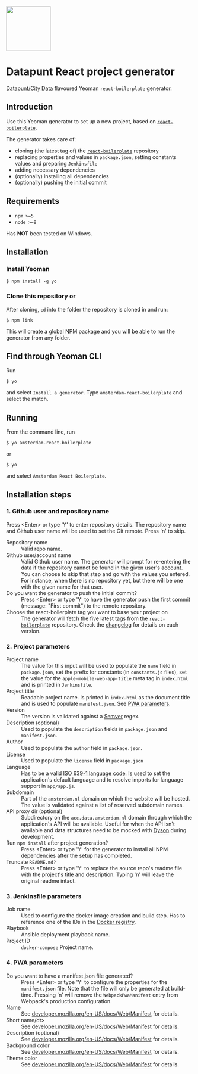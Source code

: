 <img src="https://avatars3.githubusercontent.com/u/14022058?s=200&amp;v=4" height="120" alt="" />

# Datapunt React project generator

<a href="https://www.amsterdam.nl/bestuur-organisatie/organisatie/dienstverlening/basisinformatie/basisinformatie/overbasisinformatie/distributie/city-data/">Datapunt/City Data</a> flavoured Yeoman `react-boilerplate` generator.

## Introduction

Use this Yeoman generator to set up a new project, based on <a href="https://github.com/react-boilerplate/react-boilerplate">`react-boilerplate`</a>.

The generator takes care of:
- cloning (the latest tag of) the <a href="https://github.com/react-boilerplate/react-boilerplate">`react-boilerplate`</a> repository
- replacing properties and values in `package.json`, setting constants values and preparing `Jenkinsfile`
- adding necessary dependencies
- (optionally) installing all dependencies
- (optionally) pushing the initial commit

## Requirements

 - `npm >=5`
 - `node >=8`

Has **NOT** been tested on Windows.

## Installation

### Install Yeoman

```
$ npm install -g yo
```

### Clone this repository or

After cloning, `cd` into the folder the repository is cloned in and run:

```
$ npm link
```

This will create a global NPM package and you will be able to run the generator from any folder.

## Find through Yeoman CLI

Run

```
$ yo
```

and select `Install a generator`. Type `amsterdam-react-boilerplate` and select the match.

## Running

From the command line, run

```
$ yo amsterdam-react-boilerplate
```

or

```
$ yo
```

and select `Amsterdam React Boilerplate`.

## Installation steps

### 1. Github user and repository name

Press &lt;Enter&gt; or type 'Y' to enter repository details. The repository name and Github user name will be used to set the Git remote.
Press 'n' to skip.

<dl>
  <dt>Repository name</dt>
  <dd>Valid repo name.</dd>

  <dt>Github user/account name</dt>
  <dd>
    Valid Github user name. The generator will prompt for re-entering the data if the repository cannot be found in the given user's account. You can choose to skip that step and go with the values you entered. For instance, when there is no repository yet, but there will be one with the given name for that user.
  </dd>

  <dt>Do you want the generator to push the initial commit?</dt>
  <dd>Press &lt;Enter&gt; or type 'Y' to have the generator push the first commit (message: "First commit") to the remote repository.</dd>

  <dt>Choose the react-boilerplate tag you want to base your project on</dt>
  <dd>The generator will fetch the five latest tags from the <a href="https://github.com/react-boilerplate/react-boilerplate"><code>react-boilerplate</code></a> repository. Check the <a href="https://github.com/react-boilerplate/react-boilerplate/blob/master/Changelog.md">changelog</a> for details on each version.</dd>
</dl>

### 2. Project parameters

<dl>
  <dt>Project name</dt>
  <dd>The value for this input will be used to populate the <code>name</code> field in <code>package.json</code>, set the prefix for constants (in <code>constants.js</code> files), set the value for the <code>apple-mobile-web-app-title</code> meta tag in <code>index.html</code> and is printed in <code>Jenkinsfile</code>.</dd>

  <dt>Project title</dt>
  <dd>Readable project name. Is printed in <code>index.html</code> as the document title and is used to populate <code>manifest.json</code>. See <a href="#PWA parameters">PWA parameters</a>.</dd>

  <dt>Version</dt>
  <dd>The version is validated against a <a href="https://semver.org/">Semver</a> regex.</dd>

  <dt>Description (optional)</dt>
  <dd>Used to populate the <code>description</code> fields in <code>package.json</code> and <code>manifest.json</code>.</dd>

  <dt>Author</dt>
  <dd>Used to populate the <code>author</code> field in <code>package.json</code>.</dd>

  <dt>License</dt>
  <dd>Used to populate the <code>license</code> field in <code>package.json</code></dd>

  <dt>Language</dt>
  <dd>Has to be a valid <a href="https://en.wikipedia.org/wiki/List_of_ISO_639-1_codes">ISO 639-1 language code</a>. Is used to set the application's default language and to resolve imports for language support in <code>app/app.js</code>.</dd>

  <dt>Subdomain</dt>
  <dd>Part of the <code>amsterdam.nl</code> domain on which the website will be hosted. The value is validated against a list of reserved subdomain names.</dd>

  <dt>API proxy dir (optional)</dt>
  <dd>Subdirectory on the <code>acc.data.amsterdam.nl</code> domain through which the application's API will be available. Useful for when the API isn't available and data structures need to be mocked with <a href="https://github.com/webpro/dyson">Dyson</a> during development.</dd>

  <dt>Run <code>npm install</code> after project generation?</dt>
  <dd>Press &lt;Enter&gt; or type 'Y' for the generator to install all NPM dependencies after the setup has completed.</dd>

  <dt>Truncate <code>README.md?</code></dt>
  <dd>Press &lt;Enter&gt; or type 'Y' to replace the source repo's readme file with the project's title and description. Typing 'n' will leave the original readme intact.</dd>
</dl>

### 3. Jenkinsfile parameters

<dl>
  <dt>Job name</dt>
  <dd>Used to configure the docker image creation and build step. Has to reference one of the IDs in the <a href="https://build.app.amsterdam.nl/repositories/">Docker registry</a>.</dd>

  <dt>Playbook</dt>
  <dd>Ansible deployment playbook name.</dd>

  <dt>Project ID</dt>
  <dd><code>docker-compose</code> Project name.</dd>
</dl>

### 4. PWA parameters

<dl>
  <dt>Do you want to have a manifest.json file generated?</dt>
  <dd>Press &lt;Enter&gt; or type 'Y' to configure the properties for the <code>manifest.json</code> file. Note that the file will only be generated at build-time.
  Pressing 'n' will remove the <code>WebpackPwaManifest</code> entry from Webpack's production configuration.</dd>

  <dt>Name</dt>
  <dd>See <a href="https://developer.mozilla.org/en-US/docs/Web/Manifest#name">developer.mozilla.org/en-US/docs/Web/Manifest</a> for details.</dd>

  <dt>Short name/dt>
  <dd>See <a href="https://developer.mozilla.org/en-US/docs/Web/Manifest#short_name">developer.mozilla.org/en-US/docs/Web/Manifest</a> for details.</dd>

  <dt>Description (optional)</dt>
  <dd>See <a href="https://developer.mozilla.org/en-US/docs/Web/Manifest#description">developer.mozilla.org/en-US/docs/Web/Manifest</a> for details.</dd>

  <dt>Background color</dt>
  <dd>See <a href="https://developer.mozilla.org/en-US/docs/Web/Manifest#background_color">developer.mozilla.org/en-US/docs/Web/Manifest</a> for details.</dd>

  <dt>Theme color</dt>
  <dd>See <a href="https://developer.mozilla.org/en-US/docs/Web/Manifest#theme_color">developer.mozilla.org/en-US/docs/Web/Manifest</a> for details.</dd>
</dl>
